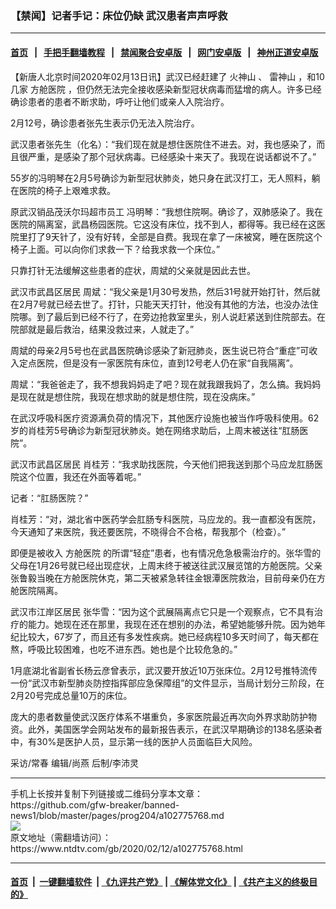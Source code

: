 ### 【禁闻】记者手记：床位仍缺 武汉患者声声呼救
------------------------

#### [首页](https://github.com/gfw-breaker/banned-news1/blob/master/README.md) &nbsp;&nbsp;|&nbsp;&nbsp; [手把手翻墙教程](https://github.com/gfw-breaker/guides/wiki) &nbsp;&nbsp;|&nbsp;&nbsp; [禁闻聚合安卓版](https://github.com/gfw-breaker/bn-android) &nbsp;&nbsp;|&nbsp;&nbsp; [网门安卓版](https://github.com/oGate2/oGate) &nbsp;&nbsp;|&nbsp;&nbsp; [神州正道安卓版](https://github.com/SzzdOgate/update) 



<div><div class="post_content" itemprop="articleBody">
 <p>
  【新唐人北京时间2020年02月13日讯】武汉已经赶建了
  <ok href="https://www.ntdtv.com/gb/火神山.htm">
   火神山
  </ok>
  、
  <ok href="https://www.ntdtv.com/gb/雷神山.htm">
   雷神山
  </ok>
  ，和10几家
  <ok href="https://www.ntdtv.com/gb/方舱医院.htm">
   方舱医院
  </ok>
  ，但仍然无法完全接收感染新型冠状病毒而猛增的病人。许多已经确诊患者的患者不断求助，呼吁让他们或亲人入院治疗。
 </p>
 <p>
  2月12号，确诊患者张先生表示仍无法入院治疗。
 </p>
 <p>
  武汉患者张先生（化名）：“我们现在就是想住医院住不进去。对，我也感染了，而且很严重，是感染了那个冠状病毒。已经感染十来天了。我现在说话都说不了。”
 </p>
 <p>
  55岁的冯明琴在2月5号确诊为新型冠状肺炎，她只身在武汉打工，无人照料，躺在医院的椅子上艰难求救。
 </p>
 <p>
  原武汉销品茂沃尔玛超市员工 冯明琴：“我想住院啊。确诊了，双肺感染了。我在医院的隔离室，武昌杨园医院。它这没有床位，找不到人，都得等。我已经在这医院里打了9天针了，没有好转，全部是自费。我现在拿了一床被窝，睡在医院这个椅子上面。可以向你们求救一下？给我求救一个床位。”
 </p>
 <p>
  只靠打针无法缓解这些患者的症状，周斌的父亲就是因此去世。
 </p>
 <p>
  武汉市武昌区居民 周斌：“我父亲是1月30号发热，然后31号就开始打针，然后就在2月7号就已经去世了。打针，只能天天打针，他没有其他的方法，也没办法住院哪。到了最后到已经不行了，在旁边抢救室里头，别人说赶紧送到住院部去。在院部就是最后救治，结果没救过来，人就走了。”
 </p>
 <p>
  周斌的母亲2月5号也在武昌医院确诊感染了新冠肺炎，医生说已符合“重症”可收入定点医院，但是没有一家医院有床位，直到12号老人仍在家“自我隔离”。
 </p>
 <p>
  周斌：“我爸爸走了，我不想我妈妈走了吧？现在就我跟我妈了，怎么搞。我妈妈是现在就是想住院，我现在想求助的就是想住院，现在没病床。”
 </p>
 <p>
  在武汉呼吸科医疗资源满负荷的情况下，其他医疗设施也被当作呼吸科使用。62岁的肖桂芳5号确诊为新型冠状肺炎。她在网络求助后，上周末被送往“肛肠医院”。
 </p>
 <p>
  武汉市武昌区居民 肖桂芳：“我求助找医院，今天他们把我送到那个马应龙肛肠医院这个位置，我还在外面等着呢。”
 </p>
 <p>
  记者：“肛肠医院？”
 </p>
 <p>
  肖桂芳：“对，湖北省中医药学会肛肠专科医院，马应龙的。我一直都没有医院，今天通知了来医院，我还要医院，不晓得合不合格，帮我那个（检查）。”
 </p>
 <p>
  即便是被收入
  <ok href="https://www.ntdtv.com/gb/方舱医院.htm">
   方舱医院
  </ok>
  的所谓“轻症”患者，也有情况危急极需治疗的。张华雪的父母在1月26号就已经出现症状，上周末终于被送往武汉展览馆的方舱医院。父亲张鲁毅当晚在方舱医院休克，第二天被紧急转往金银潭医院救治，目前母亲仍在方舱医院隔离。
 </p>
 <p>
  武汉市江岸区居民 张华雪：“因为这个武展隔离点它只是一个观察点，它不具有治疗的能力。她现在还在那里，我现在还在想别的办法，希望她能够升院。因为她年纪比较大，67岁了，而且还有多发性疾病。她已经病程10多天时间了，每天都在熬，呼吸比较困难，也吃不进东西。她也是个比较危急的。”
 </p>
 <p>
  1月底湖北省副省长杨云彦曾表示，武汉要开放近10万张床位。2月12号推特流传一份“武汉市新型肺炎防控指挥部应急保障组”的文件显示，当局计划分三阶段，在2月20号完成总量10万的床位。
 </p>
 <p>
  庞大的患者数量使武汉医疗体系不堪重负，多家医院最近再次向外界求助防护物资。此外，美国医学会网站发布的最新报告表示，在武汉早期确诊的138名感染者中，有30%是医护人员，显示第一线的医护人员面临巨大风险。
 </p>
 <p>
  采访/常春 编辑/尚燕 后制/李沛灵
 </p>
 <div class="single_ad">
 </div>
</div>
</div>
<hr/>
手机上长按并复制下列链接或二维码分享本文章：<br/>
https://github.com/gfw-breaker/banned-news1/blob/master/pages/prog204/a102775768.md <br/>
<a href='https://github.com/gfw-breaker/banned-news1/blob/master/pages/prog204/a102775768.md'><img src='https://github.com/gfw-breaker/banned-news1/blob/master/pages/prog204/a102775768.md.png'/></a> <br/>
原文地址（需翻墙访问）：https://www.ntdtv.com/gb/2020/02/12/a102775768.html


------------------------
#### [首页](https://github.com/gfw-breaker/banned-news1/blob/master/README.md) &nbsp;|&nbsp; [一键翻墙软件](https://github.com/gfw-breaker/nogfw/blob/master/README.md) &nbsp;| [《九评共产党》](https://github.com/gfw-breaker/9ping.md/blob/master/README.md#九评之一评共产党是什么) | [《解体党文化》](https://github.com/gfw-breaker/jtdwh.md/blob/master/README.md) | [《共产主义的终极目的》](https://github.com/gfw-breaker/gczydzjmd.md/blob/master/README.md)


<img src='http://gfw-breaker.win/banned-news/pages/prog204/a102775768.md' width='0px' height='0px'/>